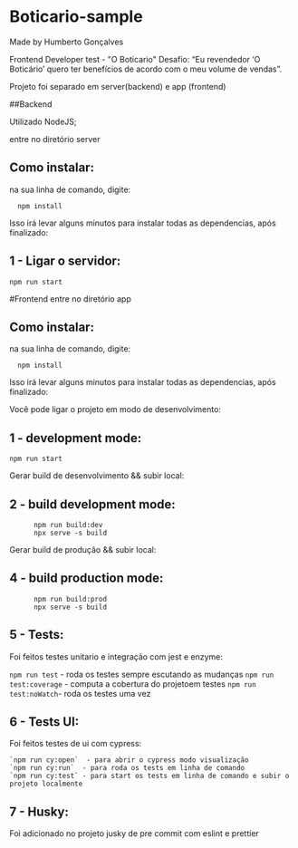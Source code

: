 # Boticario-sample

Made by Humberto Gonçalves

Frontend Developer test - "O Boticario"
Desafio: “Eu revendedor ‘O Boticário’ quero ter benefícios de acordo com o meu volume de vendas”.

Projeto foi separado em server(backend) e app (frontend)

##Backend

Utilizado NodeJS;

entre no diretório server

## Como instalar:

na sua linha de comando, digite:

```
  npm install
```

Isso irá levar alguns minutos para instalar todas as dependencias, após finalizado:

## 1 - Ligar o servidor:

`npm run start`

#Frontend
entre no diretório app

## Como instalar:

na sua linha de comando, digite:

```
  npm install
```

Isso irá levar alguns minutos para instalar todas as dependencias, após finalizado:

Você pode ligar o projeto em modo de desenvolvimento:

## 1 - development mode:

`npm run start`

Gerar build de desenvolvimento && subir local:

## 2 - build development mode:

```
      npm run build:dev
      npx serve -s build
```

Gerar build de produção && subir local:

## 4 - build production mode:

```
      npm run build:prod
      npx serve -s build
```

## 5 - Tests:

Foi feitos testes unitario e integração com jest e enzyme:

`npm run test` - roda os testes sempre escutando as mudanças
`npm run test:coverage` - computa a cobertura do projetoem testes
`npm run test:noWatch`- roda os testes uma vez

## 6 - Tests UI:

Foi feitos testes de ui com cypress:

    `npm run cy:open`  - para abrir o cypress modo visualização
    `npm run cy:run`  - para roda os tests em linha de comando
    `npm run cy:test` - para start os tests em linha de comando e subir o projeto localmente

## 7 - Husky:

Foi adicionado no projeto jusky de pre commit com eslint e prettier
